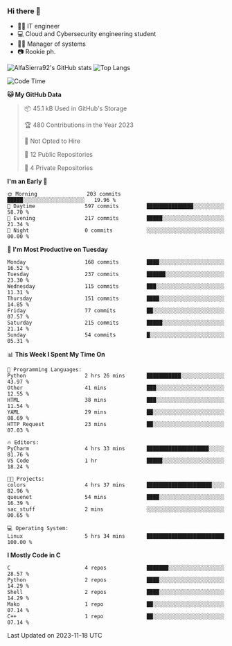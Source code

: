 ### Hi there 👋
- 👨‍💻 IT engineer
- 💻 Cloud and Cybersecurity engineering student
- 👨‍💼 Manager of systems
- 📷 Rookie ph.


![AlfaSierra92's GitHub stats](https://github-readme-stats.vercel.app/api?username=AlfaSierra92&theme=nord)
![Top Langs](https://github-readme-stats.vercel.app/api/top-langs/?username=AlfaSierra92&theme=nord&layout=compact)

<!--START_SECTION:waka-->
![Code Time](http://img.shields.io/badge/Code%20Time-20%20hrs%203%20mins-blue)

**🐱 My GitHub Data** 

> 📦 45.1 kB Used in GitHub's Storage 
 > 
> 🏆 480 Contributions in the Year 2023
 > 
> 🚫 Not Opted to Hire
 > 
> 📜 12 Public Repositories 
 > 
> 🔑 4 Private Repositories 
 > 
**I'm an Early 🐤** 

```text
🌞 Morning                203 commits         █████░░░░░░░░░░░░░░░░░░░░   19.96 % 
🌆 Daytime                597 commits         ███████████████░░░░░░░░░░   58.70 % 
🌃 Evening                217 commits         █████░░░░░░░░░░░░░░░░░░░░   21.34 % 
🌙 Night                  0 commits           ░░░░░░░░░░░░░░░░░░░░░░░░░   00.00 % 
```
📅 **I'm Most Productive on Tuesday** 

```text
Monday                   168 commits         ████░░░░░░░░░░░░░░░░░░░░░   16.52 % 
Tuesday                  237 commits         ██████░░░░░░░░░░░░░░░░░░░   23.30 % 
Wednesday                115 commits         ███░░░░░░░░░░░░░░░░░░░░░░   11.31 % 
Thursday                 151 commits         ████░░░░░░░░░░░░░░░░░░░░░   14.85 % 
Friday                   77 commits          ██░░░░░░░░░░░░░░░░░░░░░░░   07.57 % 
Saturday                 215 commits         █████░░░░░░░░░░░░░░░░░░░░   21.14 % 
Sunday                   54 commits          █░░░░░░░░░░░░░░░░░░░░░░░░   05.31 % 
```


📊 **This Week I Spent My Time On** 

```text
💬 Programming Languages: 
Python                   2 hrs 26 mins       ███████████░░░░░░░░░░░░░░   43.97 % 
Other                    41 mins             ███░░░░░░░░░░░░░░░░░░░░░░   12.55 % 
HTML                     38 mins             ███░░░░░░░░░░░░░░░░░░░░░░   11.54 % 
YAML                     29 mins             ██░░░░░░░░░░░░░░░░░░░░░░░   08.69 % 
HTTP Request             23 mins             ██░░░░░░░░░░░░░░░░░░░░░░░   07.03 % 

🔥 Editors: 
PyCharm                  4 hrs 33 mins       ████████████████████░░░░░   81.76 % 
VS Code                  1 hr                █████░░░░░░░░░░░░░░░░░░░░   18.24 % 

🐱‍💻 Projects: 
colors                   4 hrs 37 mins       █████████████████████░░░░   82.96 % 
queuenet                 54 mins             ████░░░░░░░░░░░░░░░░░░░░░   16.39 % 
sac_stuff                2 mins              ░░░░░░░░░░░░░░░░░░░░░░░░░   00.65 % 

💻 Operating System: 
Linux                    5 hrs 34 mins       █████████████████████████   100.00 % 
```

**I Mostly Code in C** 

```text
C                        4 repos             ███████░░░░░░░░░░░░░░░░░░   28.57 % 
Python                   2 repos             ████░░░░░░░░░░░░░░░░░░░░░   14.29 % 
Shell                    2 repos             ████░░░░░░░░░░░░░░░░░░░░░   14.29 % 
Mako                     1 repo              ██░░░░░░░░░░░░░░░░░░░░░░░   07.14 % 
C++                      1 repo              ██░░░░░░░░░░░░░░░░░░░░░░░   07.14 % 
```




 Last Updated on 2023-11-18 UTC
<!--END_SECTION:waka-->

<!--
**AlfaSierra92/AlfaSierra92** is a ✨ _special_ ✨ repository because its `README.md` (this file) appears on your GitHub profile.

Here are some ideas to get you started:

- 🔭 I’m currently working on ...
- 🌱 I’m currently learning ...
- 👯 I’m looking to collaborate on ...
- 🤔 I’m looking for help with ...
- 💬 Ask me about ...
- 📫 How to reach me: ...
- 😄 Pronouns: ...
- ⚡ Fun fact: ...
-->
